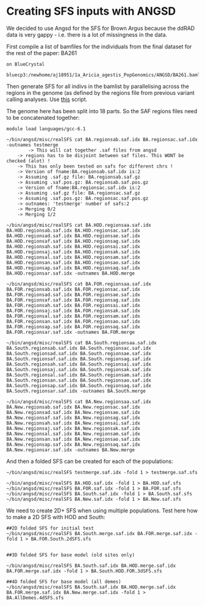 # Creating SFS inputs with ANGSD

We decided to use Angsd for the SFS for Brown Argus because the ddRAD data is very gappy - i.e. there is a lot of missingness in the data. 

First compile a list of bamfiles for the individuals from the final dataset for the rest of the paper: BA261
```
on BlueCrystal

bluecp3:/newhome/aj18951/1a_Aricia_agestis_PopGenomics/ANGSD/BA261.bamlist
```

Then generate SFS for all indivs in the bamlist by parallelising across the regions in the genome (as defined by the regions file from previous variant calling analyses. 
Use [this](https://github.com/alexjvr1/AriciaAgestis_PopGenMS/blob/master/angsd.sfs.sh) script. 

The genome here has been split into 18 parts. So the SAF regions files need to be concatenated together: 

```
module load languages/gcc-6.1

~/bin/angsd/misc/realSFS cat BA.regionsab.saf.idx BA.regionsac.saf.idx -outnames testmerge
        -> This will cat together .saf files from angsd
	-> regions has to be disjoint between saf files. This WONT be checked (alot) !
	-> This has only been tested on safs for different chrs !
	-> Version of fname:BA.regionsab.saf.idx is:2
	-> Assuming .saf.gz file: BA.regionsab.saf.gz
	-> Assuming .saf.pos.gz: BA.regionsab.saf.pos.gz
	-> Version of fname:BA.regionsac.saf.idx is:2
	-> Assuming .saf.gz file: BA.regionsac.saf.gz
	-> Assuming .saf.pos.gz: BA.regionsac.saf.pos.gz
	-> outnames: 'testmerge' number of safs:2
	-> Merging 0/2 
	-> Merging 1/2 
  
~/bin/angsd/misc/realSFS cat BA.HOD.regionsaa.saf.idx BA.HOD.regionsab.saf.idx BA.HOD.regionsac.saf.idx BA.HOD.regionsad.saf.idx BA.HOD.regionsae.saf.idx BA.HOD.regionsaf.saf.idx BA.HOD.regionsag.saf.idx BA.HOD.regionsah.saf.idx BA.HOD.regionsai.saf.idx BA.HOD.regionsaj.saf.idx BA.HOD.regionsak.saf.idx BA.HOD.regionsal.saf.idx BA.HOD.regionsam.saf.idx BA.HOD.regionsan.saf.idx BA.HOD.regionsao.saf.idx BA.HOD.regionsap.saf.idx BA.HOD.regionsaq.saf.idx BA.HOD.regionsar.saf.idx -outnames BA.HOD.merge

~/bin/angsd/misc/realSFS cat BA.FOR.regionsaa.saf.idx BA.FOR.regionsab.saf.idx BA.FOR.regionsac.saf.idx BA.FOR.regionsad.saf.idx BA.FOR.regionsae.saf.idx BA.FOR.regionsaf.saf.idx BA.FOR.regionsag.saf.idx BA.FOR.regionsah.saf.idx BA.FOR.regionsai.saf.idx BA.FOR.regionsaj.saf.idx BA.FOR.regionsak.saf.idx BA.FOR.regionsal.saf.idx BA.FOR.regionsam.saf.idx BA.FOR.regionsan.saf.idx BA.FOR.regionsao.saf.idx BA.FOR.regionsap.saf.idx BA.FOR.regionsaq.saf.idx BA.FOR.regionsar.saf.idx -outnames BA.FOR.merge

~/bin/angsd/misc/realSFS cat BA.South.regionsaa.saf.idx BA.South.regionsab.saf.idx BA.South.regionsac.saf.idx BA.South.regionsad.saf.idx BA.South.regionsae.saf.idx BA.South.regionsaf.saf.idx BA.South.regionsag.saf.idx BA.South.regionsah.saf.idx BA.South.regionsai.saf.idx BA.South.regionsaj.saf.idx BA.South.regionsak.saf.idx BA.South.regionsal.saf.idx BA.South.regionsam.saf.idx BA.South.regionsan.saf.idx BA.South.regionsao.saf.idx BA.South.regionsap.saf.idx BA.South.regionsaq.saf.idx BA.South.regionsar.saf.idx -outnames BA.South.merge

~/bin/angsd/misc/realSFS cat BA.New.regionsaa.saf.idx BA.New.regionsab.saf.idx BA.New.regionsac.saf.idx BA.New.regionsad.saf.idx BA.New.regionsae.saf.idx BA.New.regionsaf.saf.idx BA.New.regionsag.saf.idx BA.New.regionsah.saf.idx BA.New.regionsai.saf.idx BA.New.regionsaj.saf.idx BA.New.regionsak.saf.idx BA.New.regionsal.saf.idx BA.New.regionsam.saf.idx BA.New.regionsan.saf.idx BA.New.regionsao.saf.idx BA.New.regionsap.saf.idx BA.New.regionsaq.saf.idx BA.New.regionsar.saf.idx -outnames BA.New.merge
```

And then a folded SFS can be created for each of the populations: 
```
~/bin/angsd/misc/realSFS testmerge.saf.idx -fold 1 > testmerge.saf.sfs

~/bin/angsd/misc/realSFS BA.HOD.saf.idx -fold 1 > BA.HOD.saf.sfs
~/bin/angsd/misc/realSFS BA.FOR.saf.idx -fold 1 > BA.FOR.saf.sfs
~/bin/angsd/misc/realSFS BA.South.saf.idx -fold 1 > BA.South.saf.sfs
~/bin/angsd/misc/realSFS BA.New.saf.idx -fold 1 > BA.New.saf.sfs
```

We need to create 2D+ SFS when using multiple populations. Test here how to make a 2D SFS with HOD and South: 
```
##2D folded SFS for initial test 
~/bin/angsd/misc/realSFS BA.South.merge.saf.idx BA.FOR.merge.saf.idx -fold 1 > BA.FOR.South.2dSFS.sfs


##3D folded SFS for base model (old sites only)

~/bin/angsd/misc/realSFS BA.South.saf.idx BA.HOD.merge.saf.idx BA.FOR.merge.saf.idx -fold 1 > BA.South.HOD.FOR.3dSFS.sfs

##4D folded SFS for base model (all demes)
~/bin/angsd/misc/realSFS BA.South.saf.idx BA.HOD.merge.saf.idx BA.FOR.merge.saf.idx BA.New.merge.saf.idx -fold 1 > BA.AllDemes.4dSFS.sfs
```

